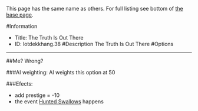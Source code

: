 This page has the same name as others. For full listing see bottom of [the base page](the_truth_is_out_there.md).

#Information
 - Title: The Truth Is Out There
 - ID: lotdekkhang.38
#Description
The Truth Is Out There
#Options

___
##Me? Wrong?

###AI weighting:
AI weights this option at 50


###Efects:<ul><li>add prestige = -10</li><li>the event [Hunted Swallows](../events/hunted_swallows.md) happens</li></ul>

